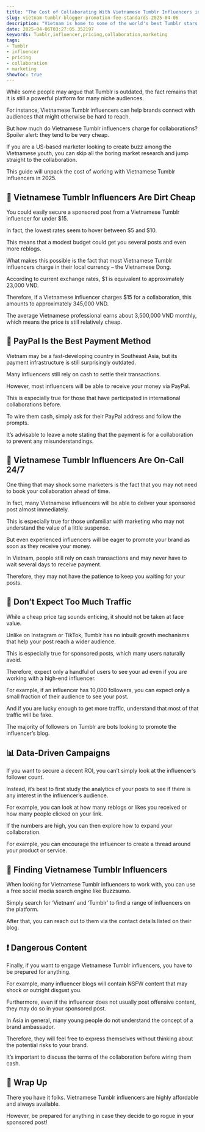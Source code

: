 ```yaml
---
title: "The Cost of Collaborating With Vietnamese Tumblr Influencers in 2025"
slug: vietnam-tumblr-blogger-promotion-fee-standards-2025-04-06
description: "Vietnam is home to some of the world's best Tumblr stars. Learn what it takes to collaborate with them in 2025."
date: 2025-04-06T03:27:05.352197
keywords: Tumblr,influencer,pricing,collaboration,marketing
tags:
- Tumblr
- influencer
- pricing
- collaboration
- marketing
showToc: true
---
```


While some people may argue that Tumblr is outdated, the fact remains that it is still a powerful platform for many niche audiences.

For instance, Vietnamese Tumblr influencers can help brands connect with audiences that might otherwise be hard to reach.

But how much do Vietnamese Tumblr influencers charge for collaborations? Spoiler alert: they tend to be very cheap.

If you are a US-based marketer looking to create buzz among the Vietnamese youth, you can skip all the boring market research and jump straight to the collaboration.

This guide will unpack the cost of working with Vietnamese Tumblr influencers in 2025.

## 🤑 Vietnamese Tumblr Influencers Are Dirt Cheap

You could easily secure a sponsored post from a Vietnamese Tumblr influencer for under $15.

In fact, the lowest rates seem to hover between $5 and $10.

This means that a modest budget could get you several posts and even more reblogs.

What makes this possible is the fact that most Vietnamese Tumblr influencers charge in their local currency – the Vietnamese Dong.

According to current exchange rates, $1 is equivalent to approximately 23,000 VND.

Therefore, if a Vietnamese influencer charges $15 for a collaboration, this amounts to approximately 345,000 VND.

The average Vietnamese professional earns about 3,500,000 VND monthly, which means the price is still relatively cheap.

## 💸 PayPal Is the Best Payment Method

Vietnam may be a fast-developing country in Southeast Asia, but its payment infrastructure is still surprisingly outdated.

Many influencers still rely on cash to settle their transactions.

However, most influencers will be able to receive your money via PayPal.

This is especially true for those that have participated in international collaborations before.

To wire them cash, simply ask for their PayPal address and follow the prompts.

It’s advisable to leave a note stating that the payment is for a collaboration to prevent any misunderstandings.

## 📅 Vietnamese Tumblr Influencers Are On-Call 24/7

One thing that may shock some marketers is the fact that you may not need to book your collaboration ahead of time.

In fact, many Vietnamese influencers will be able to deliver your sponsored post almost immediately.

This is especially true for those unfamiliar with marketing who may not understand the value of a little suspense.

But even experienced influencers will be eager to promote your brand as soon as they receive your money.

In Vietnam, people still rely on cash transactions and may never have to wait several days to receive payment.

Therefore, they may not have the patience to keep you waiting for your posts.

## 🔅 Don’t Expect Too Much Traffic

While a cheap price tag sounds enticing, it should not be taken at face value.

Unlike on Instagram or TikTok, Tumblr has no inbuilt growth mechanisms that help your post reach a wider audience.

This is especially true for sponsored posts, which many users naturally avoid.

Therefore, expect only a handful of users to see your ad even if you are working with a high-end influencer.

For example, if an influencer has 10,000 followers, you can expect only a small fraction of their audience to see your post.

And if you are lucky enough to get more traffic, understand that most of that traffic will be fake.

The majority of followers on Tumblr are bots looking to promote the influencer’s blog.

## 📊 Data-Driven Campaigns

If you want to secure a decent ROI, you can’t simply look at the influencer’s follower count.

Instead, it’s best to first study the analytics of your posts to see if there is any interest in the influencer’s audience.

For example, you can look at how many reblogs or likes you received or how many people clicked on your link.

If the numbers are high, you can then explore how to expand your collaboration.

For example, you can encourage the influencer to create a thread around your product or service.

## 🧭 Finding Vietnamese Tumblr Influencers

When looking for Vietnamese Tumblr influencers to work with, you can use a free social media search engine like Buzzsumo.

Simply search for ‘Vietnam’ and ‘Tumblr’ to find a range of influencers on the platform.

After that, you can reach out to them via the contact details listed on their blog.

## ❗ Dangerous Content

Finally, if you want to engage Vietnamese Tumblr influencers, you have to be prepared for anything.

For example, many influencer blogs will contain NSFW content that may shock or outright disgust you.

Furthermore, even if the influencer does not usually post offensive content, they may do so in your sponsored post.

In Asia in general, many young people do not understand the concept of a brand ambassador.

Therefore, they will feel free to express themselves without thinking about the potential risks to your brand.

It’s important to discuss the terms of the collaboration before wiring them cash.

## 🤡 Wrap Up

There you have it folks. Vietnamese Tumblr influencers are highly affordable and always available.

However, be prepared for anything in case they decide to go rogue in your sponsored post!